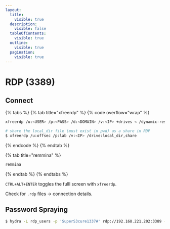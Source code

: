 ```yaml
---
layout:
  title:
    visible: true
  description:
    visible: false
  tableOfContents:
    visible: true
  outline:
    visible: true
  pagination:
    visible: true
---
```


# RDP (3389)

## Connect

{% tabs %}
{% tab title="xfreerdp" %}
{% code overflow="wrap" %}
```bash
xfreerdp /u:<USER> /p:<PASS> /d:<DOMAIN> /v:<IP> +drives < /dynamic-resolution /f | /smart-sizing >

# share the local_dir file (must exist in pwd) as a share in RDP
$ xfreerdp /u:offsec /p:lab /v:<IP> /drive:local_dir,share
```
{% endcode %}
{% endtab %}

{% tab title="remmina" %}
```bash
remmina
```
{% endtab %}
{% endtabs %}

`CTRL+ALT+ENTER` toggles the fulll screen with `xfreerdp`.

Check for `.rdp` files -> connection details.

## Password Spraying

```bash
$ hydra -L rdp_users -p 'SuperS3cure1337#' rdp://192.168.221.202:3389 -t 4
```

